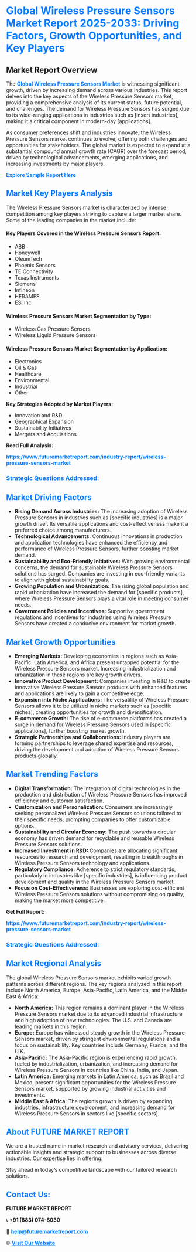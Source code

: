 <h1 style="color: #007BFF;">Global Wireless Pressure Sensors Market Report 2025-2033: Driving Factors, Growth Opportunities, and Key Players</h1>

<section id="overview">
<h2>Market Report Overview</h2>
<p>The <a href="https://www.futuremarketreport.com/industry-report/wireless-pressure-sensors-market" style="color: #007BFF; text-decoration: none;"><strong>Global Wireless Pressure Sensors Market</strong></a> is witnessing significant growth, driven by increasing demand across various industries. This report delves into the key aspects of the Wireless Pressure Sensors market, providing a comprehensive analysis of its current status, future potential, and challenges. The demand for Wireless Pressure Sensors has surged due to its wide-ranging applications in industries such as [insert industries], making it a critical component in modern-day [applications].</p>
<p>As consumer preferences shift and industries innovate, the Wireless Pressure Sensors market continues to evolve, offering both challenges and opportunities for stakeholders. The global market is expected to expand at a substantial compound annual growth rate (CAGR) over the forecast period, driven by technological advancements, emerging applications, and increasing investments by major players.</p>
</section>

<section id="overview">
<p><a href="https://www.futuremarketreport.com/request-sample/reportId=98076" style="color: #007BFF; text-decoration: none;"><strong>Explore Sample Report Here</strong></a></p>
</section>

<section id="key-players">
<h2 style="color: #007BFF;">Market Key Players Analysis</h2>
<p>The Wireless Pressure Sensors market is characterized by intense competition among key players striving to capture a larger market share. Some of the leading companies in the market include:</p>
<h4>Key Players Covered in the Wireless Pressure Sensors Report:</h4>
<ul><li>ABB</li><li>Honeywell</li><li>OleumTech</li><li>Phoenix Sensors</li><li>TE Connectivity</li><li>Texas Instruments</li><li>Siemens</li><li>Infineon</li><li>HERAMES</li><li>ESI Inc</li></ul>
<h4>Wireless Pressure Sensors Market Segmentation by Type:</h4>
<ul><li>Wireless Gas Pressure Sensors</li><li>Wireless Liquid Pressure Sensors</li></ul>

<h4>Wireless Pressure Sensors Market Segmentation by Application:</h4>
<ul><li>Electronics</li><li>Oil &amp; Gas</li><li>Healthcare</li><li>Environmental</li><li>Industrial</li><li>Other</li></ul>
<p><strong>Key Strategies Adopted by Market Players:</strong></p>
<ul>
<li>Innovation and R&D</li>
<li>Geographical Expansion</li>
<li>Sustainability Initiatives</li>
<li>Mergers and Acquisitions</li>
</ul>
</section>

<section>
<p><strong>Read Full Analysis: </strong></p><a href="https://www.futuremarketreport.com/industry-report/wireless-pressure-sensors-market" style="color: #007BFF; text-decoration: none;"><strong>https://www.futuremarketreport.com/industry-report/wireless-pressure-sensors-market</strong></a>
<h3 style="color: #007BFF;">Strategic Questions Addressed:</h3>
</section>

<section id="driving-factors">
<h2 style="color: #007BFF;">Market Driving Factors</h2>
<ul>
<li><strong>Rising Demand Across Industries:</strong> The increasing adoption of Wireless Pressure Sensors in industries such as [specific industries] is a major growth driver. Its versatile applications and cost-effectiveness make it a preferred choice among manufacturers.</li>
<li><strong>Technological Advancements:</strong> Continuous innovations in production and application technologies have enhanced the efficiency and performance of Wireless Pressure Sensors, further boosting market demand.</li>
<li><strong>Sustainability and Eco-Friendly Initiatives:</strong> With growing environmental concerns, the demand for sustainable Wireless Pressure Sensors solutions has surged. Companies are investing in eco-friendly variants to align with global sustainability goals.</li>
<li><strong>Growing Population and Urbanization:</strong> The rising global population and rapid urbanization have increased the demand for [specific products], where Wireless Pressure Sensors plays a vital role in meeting consumer needs.</li>
<li><strong>Government Policies and Incentives:</strong> Supportive government regulations and incentives for industries using Wireless Pressure Sensors have created a conducive environment for market growth.</li>
</ul>
</section>

<section id="growth-opportunities">
<h2 style="color: #007BFF;">Market Growth Opportunities</h2>
<ul>
<li><strong>Emerging Markets:</strong> Developing economies in regions such as Asia-Pacific, Latin America, and Africa present untapped potential for the Wireless Pressure Sensors market. Increasing industrialization and urbanization in these regions are key growth drivers.</li>
<li><strong>Innovative Product Development:</strong> Companies investing in R&D to create innovative Wireless Pressure Sensors products with enhanced features and applications are likely to gain a competitive edge.</li>
<li><strong>Expansion into Niche Applications:</strong> The versatility of Wireless Pressure Sensors allows it to be utilized in niche markets such as [specific niches], creating opportunities for growth and diversification.</li>
<li><strong>E-commerce Growth:</strong> The rise of e-commerce platforms has created a surge in demand for Wireless Pressure Sensors used in [specific applications], further boosting market growth.</li>
<li><strong>Strategic Partnerships and Collaborations:</strong> Industry players are forming partnerships to leverage shared expertise and resources, driving the development and adoption of Wireless Pressure Sensors products globally.</li>
</ul>
</section>

<section id="trending-factors">
<h2 style="color: #007BFF;">Market Trending Factors</h2>
<ul>
<li><strong>Digital Transformation:</strong> The integration of digital technologies in the production and distribution of Wireless Pressure Sensors has improved efficiency and customer satisfaction.</li>
<li><strong>Customization and Personalization:</strong> Consumers are increasingly seeking personalized Wireless Pressure Sensors solutions tailored to their specific needs, prompting companies to offer customizable options.</li>
<li><strong>Sustainability and Circular Economy:</strong> The push towards a circular economy has driven demand for recyclable and reusable Wireless Pressure Sensors solutions.</li>
<li><strong>Increased Investment in R&D:</strong> Companies are allocating significant resources to research and development, resulting in breakthroughs in Wireless Pressure Sensors technology and applications.</li>
<li><strong>Regulatory Compliance:</strong> Adherence to strict regulatory standards, particularly in industries like [specific industries], is influencing product development and quality in the Wireless Pressure Sensors market.</li>
<li><strong>Focus on Cost-Effectiveness:</strong> Businesses are exploring cost-efficient Wireless Pressure Sensors solutions without compromising on quality, making the market more competitive.</li>
</ul>
</section>

<section>
<p><strong>Get Full Report: </strong></p><a href="https://www.futuremarketreport.com/industry-report/wireless-pressure-sensors-market" style="color: #007BFF; text-decoration: none;"><strong>https://www.futuremarketreport.com/industry-report/wireless-pressure-sensors-market</strong></a>
<h3 style="color: #007BFF;">Strategic Questions Addressed:</h3>
</section>


<section id="regional-analysis">
<h2 style="color: #007BFF;">Market Regional Analysis</h2>
<p>The global Wireless Pressure Sensors market exhibits varied growth patterns across different regions. The key regions analyzed in this report include North America, Europe, Asia-Pacific, Latin America, and the Middle East & Africa:</p>
<ul>
<li><strong>North America:</strong> This region remains a dominant player in the Wireless Pressure Sensors market due to its advanced industrial infrastructure and high adoption of new technologies. The U.S. and Canada are leading markets in this region.</li>
<li><strong>Europe:</strong> Europe has witnessed steady growth in the Wireless Pressure Sensors market, driven by stringent environmental regulations and a focus on sustainability. Key countries include Germany, France, and the U.K.</li>
<li><strong>Asia-Pacific:</strong> The Asia-Pacific region is experiencing rapid growth, fueled by industrialization, urbanization, and increasing demand for Wireless Pressure Sensors in countries like China, India, and Japan.</li>
<li><strong>Latin America:</strong> Emerging markets in Latin America, such as Brazil and Mexico, present significant opportunities for the Wireless Pressure Sensors market, supported by growing industrial activities and investments.</li>
<li><strong>Middle East & Africa:</strong> The region’s growth is driven by expanding industries, infrastructure development, and increasing demand for Wireless Pressure Sensors in sectors like [specific sectors].</li>
</ul>
</section>

<footer>
<h2 style="color: #007BFF;">About FUTURE MARKET REPORT</h2>
<p>We are a trusted name in market research and advisory services, delivering actionable insights and strategic support to businesses across diverse industries. Our expertise lies in offering:</p>

<p>Stay ahead in today’s competitive landscape with our tailored research solutions.</p>

<h2 style="color: #007BFF;">Contact Us:</h2>
<p><strong>FUTURE MARKET REPORT</strong></p>
<p>📞 <strong>+91 (883) 074-8030</strong></p>
<p>📧 <strong><a href="mailto:help@futuremarketreport.com" style="color: #007BFF;">help@futuremarketreport.com</a></strong></p>
<p>🌐 <strong><a href="https://www.futuremarketreport.com/" style="color: #007BFF;">Visit Our Website</a></strong></p>
</footer>